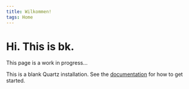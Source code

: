 ```yaml
---
title: Wilkommen!
tags: Home
---
```


# Hi. This is bk.
This page is a work in progress...

This is a blank Quartz installation.
See the [documentation](https://quartz.jzhao.xyz) for how to get started.
